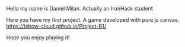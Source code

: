 Hello my name is Daniel Milan. Actually an IronHack student

Here you have my first project. A game developed with pure js canvas. https://lebow-cloud.github.io/Project-B1/

Hope you enjoy playing it!
